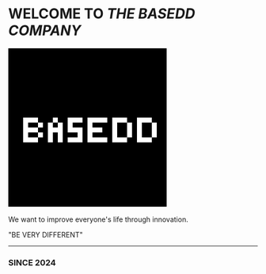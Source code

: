 # WELCOME TO *THE BASEDD COMPANY*

![BASEDD LOGO!](../assets/BASEDD_LOGO.png)

We want to improve everyone's life through innovation.

"BE VERY DIFFERENT"

---

### SINCE 2024
